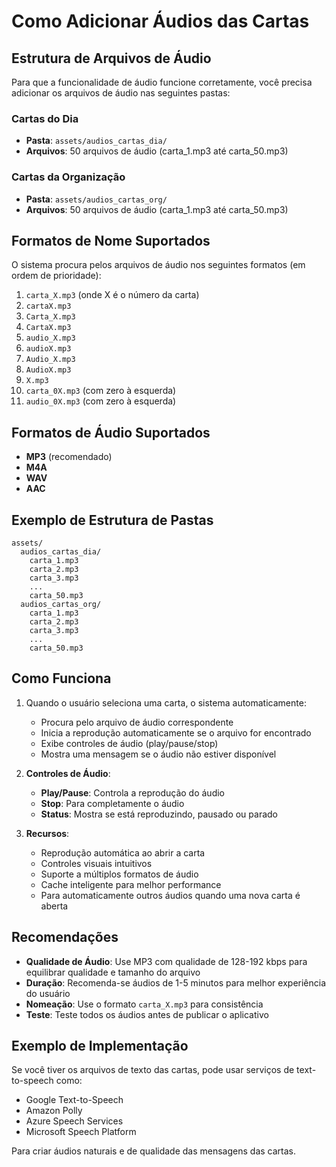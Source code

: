 # Como Adicionar Áudios das Cartas

## Estrutura de Arquivos de Áudio

Para que a funcionalidade de áudio funcione corretamente, você precisa adicionar os arquivos de áudio nas seguintes pastas:

### Cartas do Dia
- **Pasta**: `assets/audios_cartas_dia/`
- **Arquivos**: 50 arquivos de áudio (carta_1.mp3 até carta_50.mp3)

### Cartas da Organização
- **Pasta**: `assets/audios_cartas_org/`
- **Arquivos**: 50 arquivos de áudio (carta_1.mp3 até carta_50.mp3)

## Formatos de Nome Suportados

O sistema procura pelos arquivos de áudio nos seguintes formatos (em ordem de prioridade):

1. `carta_X.mp3` (onde X é o número da carta)
2. `cartaX.mp3`
3. `Carta_X.mp3`
4. `CartaX.mp3`
5. `audio_X.mp3`
6. `audioX.mp3`
7. `Audio_X.mp3`
8. `AudioX.mp3`
9. `X.mp3`
10. `carta_0X.mp3` (com zero à esquerda)
11. `audio_0X.mp3` (com zero à esquerda)

## Formatos de Áudio Suportados

- **MP3** (recomendado)
- **M4A**
- **WAV**
- **AAC**

## Exemplo de Estrutura de Pastas

```
assets/
  audios_cartas_dia/
    carta_1.mp3
    carta_2.mp3
    carta_3.mp3
    ...
    carta_50.mp3
  audios_cartas_org/
    carta_1.mp3
    carta_2.mp3
    carta_3.mp3
    ...
    carta_50.mp3
```

## Como Funciona

1. Quando o usuário seleciona uma carta, o sistema automaticamente:
   - Procura pelo arquivo de áudio correspondente
   - Inicia a reprodução automaticamente se o arquivo for encontrado
   - Exibe controles de áudio (play/pause/stop)
   - Mostra uma mensagem se o áudio não estiver disponível

2. **Controles de Áudio**:
   - **Play/Pause**: Controla a reprodução do áudio
   - **Stop**: Para completamente o áudio
   - **Status**: Mostra se está reproduzindo, pausado ou parado

3. **Recursos**:
   - Reprodução automática ao abrir a carta
   - Controles visuais intuitivos
   - Suporte a múltiplos formatos de áudio
   - Cache inteligente para melhor performance
   - Para automaticamente outros áudios quando uma nova carta é aberta

## Recomendações

- **Qualidade de Áudio**: Use MP3 com qualidade de 128-192 kbps para equilibrar qualidade e tamanho do arquivo
- **Duração**: Recomenda-se áudios de 1-5 minutos para melhor experiência do usuário
- **Nomeação**: Use o formato `carta_X.mp3` para consistência
- **Teste**: Teste todos os áudios antes de publicar o aplicativo

## Exemplo de Implementação

Se você tiver os arquivos de texto das cartas, pode usar serviços de text-to-speech como:
- Google Text-to-Speech
- Amazon Polly
- Azure Speech Services
- Microsoft Speech Platform

Para criar áudios naturais e de qualidade das mensagens das cartas.
